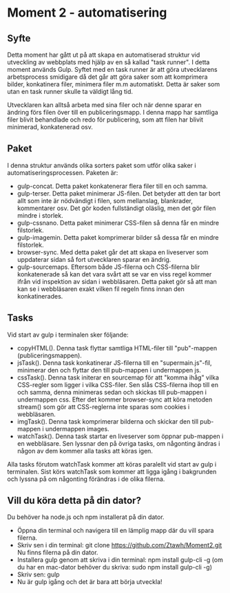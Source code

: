 # Moment 2 - automatisering
## Syfte
Detta moment har gått ut på att skapa en automatiserad struktur vid utveckling av webbplats med hjälp av en så kallad "task runner". I detta moment används Gulp. Syftet med en task runner är att göra utvecklarens arbetsprocess smidigare då det går att göra saker som att komprimera bilder, konkatinera filer, minimera filer m.m automatiskt. Detta är saker som utan en task runner skulle ta väldigt lång tid.

Utvecklaren kan alltså arbeta med sina filer och när denne sparar en ändring förs filen över till en publiceringsmapp. I denna mapp har samtliga filer blivit behandlade och redo för publicering, som att filen har blivit minimerad, konkatenerad osv.

## Paket
I denna struktur används olika sorters paket som utför olika saker i automatiseringsprocessen. 
Paketen är:
* gulp-concat. Detta paket konkatenerar flera filer till en och samma.
* gulp-terser. Detta paket minimerar JS-filen. Det betyder att den tar bort allt som inte är nödvändigt i filen, som mellanslag, blankrader, kommentarer osv. Det gör koden fullständigt oläslig, men det gör filen mindre i storlek.
* gulp-cssnano. Detta paket minimerar CSS-filen så denna får en mindre filstorlek.
* gulp-imagemin. Detta paket komprimerar bilder så dessa får en mindre filstorlek.
* browser-sync. Med detta paket går det att skapa en liveserver som uppdaterar sidan så fort utvecklaren sparar en ändrig.
* gulp-sourcemaps. Eftersom både JS-filerna och CSS-filerna blir konkatenerade så kan det vara svårt att se var en viss regel kommer ifrån vid inspektion av sidan i webbläsaren. Detta paket gör så att man kan se i webbläsaren exakt vilken fil regeln finns innan den konkatinerades.

## Tasks
Vid start av gulp i terminalen sker följande:

<!-- * Om en ny CSS-fil, HTML-fil eller JS-fil skapats eller ändrats kommer denna fil att kopieras och skickas till "pub"-mappen (publiceringsmappen). JS-filen och CSS- filen läggs i undermappar js eller css.
* Innan JS-filerna skickas till pub-mappen kommer dessa att konkatineras och minimeras med concat-paketet och terser-paketet. 
* Innan CSS-filerna skickas till pub-mappen kommer sourcemaps att initieras. Sen konkatineras och minimeras dessa med concat-paketet och cssnano-paketet. 
* Om en bild lagts till kommer denna att komprimeras med imagemin-paketet och sen skickas till pub-mappen i underkatalogen "images".
* Efter allt det kommer en watcher att köras. Denna lyssnar på om någonting ändras i någon av ovanstående filer. Om någonting ändras kommer den att köra alla tasks igen. -->

* copyHTML(). Denna task flyttar samtliga HTML-filer till "pub"-mappen (publiceringsmappen).
* jsTask(). Denna task konkatinerar JS-filerna till en "supermain.js"-fil, minimerar den och flyttar den till pub-mappen i undermappen js.
* cssTask(). Denna task initerar en sourcemap för att "komma ihåg" vilka CSS-regler som ligger i vilka CSS-filer. Sen slås CSS-filerna ihop till en och samma, denna minimeras sedan och skickas till pub-mappen i undermappen css. Efter det kommer browser-sync att köra metoden stream() som gör att CSS-reglerna inte sparas som cookies i webbläsaren.
* imgTask(). Denna task komprimerar bilderna och skickar den till pub-mappen i undermappen images.
* watchTask(). Denna task startar en liveserver som öppnar pub-mappen i en webbläsare. Sen lyssnar den på övriga tasks, om någonting ändras i någon av dem kommer alla tasks att köras igen.

Alla tasks förutom watchTask kommer att köras paralellt vid start av gulp i terminalen. Sist körs watchTask som kommer att ligga igång i bakgrunden och lyssna på om någonting förändras i de olika filerna.

## Vill du köra detta på din dator?
Du behöver ha node.js och npm installerat på din dator.

* Öppna din terminal och navigera till en lämplig mapp där du vill spara filerna.
* Skriv sen i din terminal: git clone https://github.com/Ztawh/Moment2.git
Nu finns filerna på din dator.
* Installera gulp genom att skriva i din terminal: npm install gulp-cli -g
(om du har en mac-dator behöver du skriva: sudo npm install gulp-cli -g)
* Skriv sen: gulp
* Nu är gulp igång och det är bara att börja utveckla!



